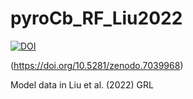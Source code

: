 # pyroCb_RF_Liu2022

[![DOI](https://zenodo.org/badge/507188041.svg)](https://zenodo.org/badge/latestdoi/507188041)

(https://doi.org/10.5281/zenodo.7039968)

Model data in Liu et al. (2022) GRL
